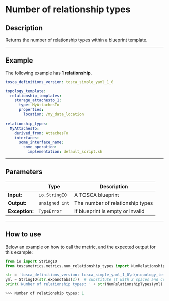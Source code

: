 # Number of relationship types

## Description

Returns the number of relationship types within a blueprint template. 

---

## Example
The following example has **1 relationship**.

``` yaml
tosca_definitions_version: tosca_simple_yaml_1_0

topology_template:
  relationship_templates:
    storage_attachesto_1:
      type: MyAttachesTo
      properties:
        location: /my_data_location

relationship_types:
  MyAttachesTo:
    derived_from: AttachesTo
    interfaces:
      some_interface_name:
        some_operation:
          implementation: default_script.sh
```

---


## Parameters


|   | **Type** | **Description** |
|---|---|---|
**Input:**| `io.StringIO`| A TOSCA blueprint|
**Output:**| `unsigned int`| The number of relationship types|
**Exception:**| `TypeError`| If blueprint is empty or invalid|

---

## How to use

Below an example on how to call the metric, and the expected output for this example:

```python
from io import StringIO
from toscametrics.metrics.num_relationship_types import NumRelationshipTypes

str = 'tosca_definitions_version: tosca_simple_yaml_1_0\n\ntopology_template:\n  relationship_templates:\n    storage_attachesto_1:\n      type: MyAttachesTo\n      properties:\n        location: /my_data_location\n\n  relationship_types:\n    MyAttachesTo:\n      derived_from: AttachesTo\n      interfaces:\n        some_interface_name:\n          some_operation:\n            implementation: default_script.sh\n'
yml = StringIO(str.expandtabs(2))  # substitute \t with 2 spaces and create the StringIO object
print('Number of relationship types: ' + str(NumRelationshipTypes(yml).count))

>>> Number of relationship types: 1
```